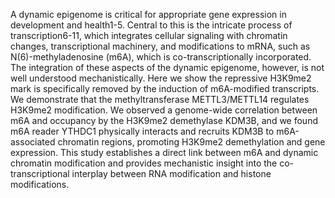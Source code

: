 A dynamic epigenome is critical for appropriate gene expression in development and health1-5. Central to this is the intricate process of transcription6-11, which integrates cellular signaling with chromatin changes, transcriptional machinery, and modifications to mRNA, such as N(6)-methyladenosine (m6A), which is co-transcriptionally incorporated. The integration of these aspects of the dynamic epigenome, however, is not well understood mechanistically. Here we show the repressive H3K9me2 mark is specifically removed by the induction of m6A-modified transcripts. We demonstrate that the methyltransferase METTL3/METTL14 regulates H3K9me2 modification. We observed a genome-wide correlation between m6A and occupancy by the H3K9me2 demethylase KDM3B, and we found m6A reader YTHDC1 physically interacts and recruits KDM3B to m6A-associated chromatin regions, promoting H3K9me2 demethylation and gene expression. This study establishes a direct link between m6A and dynamic chromatin modification and provides mechanistic insight into the co-transcriptional interplay between RNA modification and histone modifications.
